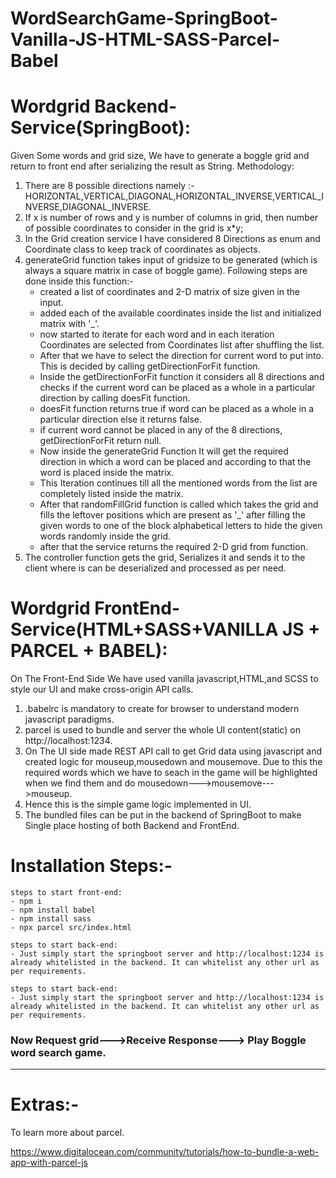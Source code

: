 # WordSearchGame-SpringBoot-Vanilla-JS-HTML-SASS-Parcel-Babel

# Wordgrid Backend-Service(SpringBoot):
 
Given Some words and grid size, We have to generate a boggle grid and return to front end after serializing the result as String.
Methodology:
1. There are 8 possible directions namely :-  HORIZONTAL,VERTICAL,DIAGONAL,HORIZONTAL_INVERSE,VERTICAL_INVERSE,DIAGONAL_INVERSE.
2. If x is number of rows and y is number of columns in grid, then number of possible coordinates to consider in the grid is x*y;
3. In the Grid creation service I have considered 8 Directions as enum and Coordinate class to keep track of coordinates as objects.
4. generateGrid function takes input of gridsize to be generated (which is always a square matrix in case of boggle game).
   Following steps are done inside this function:-
   * created a list of coordinates and 2-D matrix of size given in the input.
   * added each of the available coordinates inside the list and initialized matrix with '_'.
   * now started to iterate for each word and in each iteration Coordinates are selected from Coordinates list after shuffling the list.
   * After that we have to select the direction for current word to put into. This is decided by calling getDirectionForFit function.
   * Inside the getDirectionForFit function it considers all 8 directions and checks if the current word can be placed as a whole in a particular direction by calling doesFit function.
   * doesFit function returns true if word can be placed as a whole in a particular direction else it returns false.
   * if current word cannot be placed in any of the 8 directions, getDirectionForFit return null.
   * Now inside the generateGrid Function It will get the required direction in which a word can be placed and according to that the word is placed inside the matrix.
   * This Iteration continues till all the mentioned words from the list are completely listed inside the matrix.
   * After that randomFillGrid function is called which takes the grid and fills the leftover positions which are present as '_' after filling the given words to one of the block alphabetical letters to hide the given words randomly inside the grid.
   * after that the service returns the required 2-D grid from function.
5. The controller function gets the grid, Serializes it and sends it to the client where is can be deserialized and processed as per need.

# Wordgrid FrontEnd-Service(HTML+SASS+VANILLA JS + PARCEL + BABEL):

On The Front-End Side We have used vanilla javascript,HTML,and SCSS to style our UI and make cross-origin API calls.
1. .babelrc is mandatory to create for browser to understand modern javascript paradigms.
2. parcel is used to bundle and server the whole UI content(static) on http://localhost:1234.
3. On The UI side made REST API call to get Grid data using javascript and created logic for mouseup,mousedown and mousemove. Due to this the required words which we have to seach in the game 
   will be highlighted when we find them and do mousedown--->mousemove--->mouseup.
4. Hence this is the simple game logic implemented in UI.
5. The bundled files can be put in the backend of SpringBoot to make Single place hosting of both Backend and FrontEnd.

# Installation Steps:-

```
steps to start front-end:
- npm i
- npm install babel
- npm install sass
- npx parcel src/index.html

steps to start back-end:
- Just simply start the springboot server and http://localhost:1234 is already whitelisted in the backend. It can whitelist any other url as per requirements.
```
```
steps to start back-end:
- Just simply start the springboot server and http://localhost:1234 is already whitelisted in the backend. It can whitelist any other url as per requirements.
```

### Now Request grid--->Receive Response---> Play Boggle word search game.

---

# Extras:-

To learn more about parcel.

https://www.digitalocean.com/community/tutorials/how-to-bundle-a-web-app-with-parcel-js

